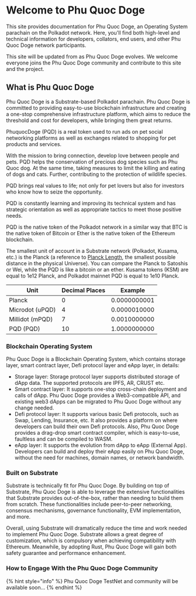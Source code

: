 # Welcome to Phu Quoc Doge

This site provides documentation for Phu Quoc Doge, an Operating System parachain on the Polkadot network. Here, you'll find both high-level and technical information for developers, collators, end users, and other Phu Quoc Doge network participants.

This site will be updated from as Phu Quoc Doge evolves. We welcome everyone joins the Phu Quoc Doge community and contribute to this site and the project.

## What is Phu Quoc Doge

Phu Quoc Doge is a Substrate-based Polkadot parachain. Phu Quoc Doge is committed to providing easy-to-use blockchain infrastructure and creating a one-stop comprehensive infrastructure platform, which aims to reduce the threshold and cost for developers, while bringing them great returns.

PhuquocDoge (PQD) is a real token used to run ads on pet social networking platforms as well as exchanges related to shopping for pet products and services.

With the mission to bring connection, develop love between people and pets. PQD helps the conservation of precious dog species such as Phu Quoc dog. At the same time, taking measures to limit the killing and eating of dogs and cats. Further, contributing to the protection of wildlife species.

PQD brings real values to life; not only for pet lovers but also for investors who know how to seize the opportunity.

PQD is constantly learning and improving its technical system and has strategic orientation as well as appropriate tactics to meet those positive needs.


PQD is the native token of the Polkadot network in a similar way that BTC is the native token of Bitcoin or Ether is the native token of the Ethereum blockchain.

The smallest unit of account in a Substrate network (Polkadot, Kusama, etc.) is the Planck (a reference to [Planck Length](https://en.wikipedia.org/wiki/Planck_length), the smallest possible distance in the physical Universe). You can compare the Planck to Satoshis or Wei, while the PQD is like a bitcoin or an ether. Kusama tokens (KSM) are equal to 1e12 Planck, and Polkadot mainnet PQD is equal to 1e10 Planck.

<table><thead><tr><th>Unit</th><th>Decimal Places</th><th>Example</th></tr></thead><tbody><tr><td>Planck</td><td>0</td><td>0.0000000001</td></tr><tr><td>Microdot (uPQD)</td><td>4</td><td>0.0000010000</td></tr><tr><td>Millidot (mPQD)</td><td>7</td><td>0.0010000000</td></tr><tr><td>PQD (PQD)</td><td>10</td><td>1.0000000000</td></tr></tbody></table>

### Blockchain Operating System

Phu Quoc Doge is a Blockchain Operating System, which contains storage layer, smart contract layer, Defi protocol layer and eApp layer, in details:

* Storage layer: Storage protocol layer supports distributed storage of dApp data. The supported protocols are IPFS, AR, CRUST etc.
* Smart contract layer: It supports one-stop cross-chain deployment and calls of dApp. Phu Quoc Doge provides a Web3-compatible API,  and existing web3 dApps can be migrated to Phu Quoc Doge without any change needed.
* Defi protocol layer: It supports various basic Defi protocols, such as Swap, Lending, Insurance, etc. It also provides a platform on where developers can build their own Defi protocols. Also, Phu Quoc Doge provides a drag-drop smart contract compiler, which is easy-to-use, faultless and can be compiled to WASM.
* eApp layer: It supports the evolution from dApp to eApp \(External App\). Developers can build and deploy their eApp easily on Phu Quoc Doge, without the need for machines, domain names, or network bandwidth.

### Built on Substrate

Substrate is technically fit for Phu Quoc Doge. By building on top of Substrate, Phu Quoc Doge is able to leverage the extensive functionalities that Substrate provides out-of-the-box, rather than needing to build them from scratch. These functionalities include peer-to-peer networking, consensus mechanisms, governance functionality, EVM implementation, and more.

Overall, using Substrate will dramatically reduce the time and work needed to implement Phu Quoc Doge. Substrate allows a great degree of customization, which is compulsory when achieving compatibility with Ethereum. Meanwhile, by adopting Rust, Phu Quoc Doge will gain both safety guarantee and performance enhancement.

### How to Engage With the Phu Quoc Doge Community

{% hint style="info" %}
 Phu Quoc Doge TestNet and community will be available soon...
{% endhint %}





